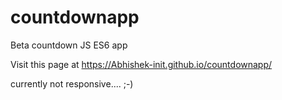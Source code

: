 # countdownapp
Beta countdown JS ES6 app

Visit this page at
https://Abhishek-init.github.io/countdownapp/

currently not responsive.... ;-)
